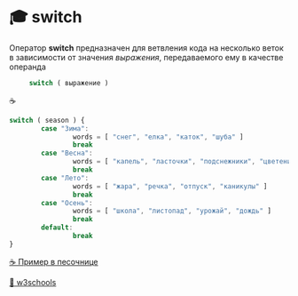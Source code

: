 # 🎓 switch

Оператор  **switch** предназначен для ветвления кода на несколько веток в зависимости от значения *выражения*, 
передаваемого ему в качестве операнда
```javascript
     switch ( выражение )
```
☕
```javascript
switch ( season ) {
        case "Зима":
                words = [ "снег", "елка", "каток", "шуба" ]
                break
        case "Весна":
                words = [ "капель", "ласточки", "подснежники", "цветение" ]
                break
        case "Лето":
                words = [ "жара", "речка", "отпуск", "каникулы" ]
                break
        case "Осень":
                words = [ "школа", "листопад", "урожай", "дождь" ]
                break
        default:
                break
}
```
[☕ Пример в песочнице](https://jsfiddle.net/garevna/g4roemnL/27/)

[🔗 w3schools](https://www.w3schools.com/js/js_switch.asp)